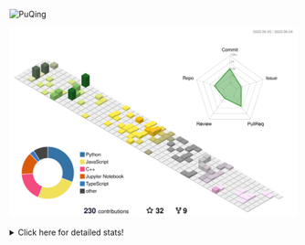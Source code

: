 ![PuQing](https://user-images.githubusercontent.com/27223114/171565019-9a56fae6-b08b-421f-99db-7e830da42371.png)

![](./profile-3d-contrib/profile-season-animate.svg)

<details>
<summary>Click here for detailed stats!</summary>

<!--START_SECTION:waka-->
![Lines of code](https://img.shields.io/badge/From%20Hello%20World%20I%27ve%20Written-693.3%20thousand%20lines%20of%20code-blue)

**🐱 My GitHub Data** 

> 📦 246.7 kB Used in GitHub's Storage 
 > 
> 🏆 78 Contributions in the Year 2023
 > 
> 🚫 Not Opted to Hire
 > 
> 📜 26 Public Repositories 
 > 
> 🔑 28 Private Repositories 
 > 
**I'm an Early 🐤** 

```text
🌞 Morning                227 commits         ████░░░░░░░░░░░░░░░░░░░░░   17.47 % 
🌆 Daytime                636 commits         ████████████░░░░░░░░░░░░░   48.96 % 
🌃 Evening                190 commits         ████░░░░░░░░░░░░░░░░░░░░░   14.63 % 
🌙 Night                  246 commits         █████░░░░░░░░░░░░░░░░░░░░   18.94 % 
```


📊 **This Week I Spent My Time On** 

```text
💬 Programming Languages: 
C++                      12 hrs 16 mins      ██████████████████░░░░░░░   73.34 % 
Python                   1 hr 24 mins        ██░░░░░░░░░░░░░░░░░░░░░░░   08.46 % 
C                        1 hr 12 mins        ██░░░░░░░░░░░░░░░░░░░░░░░   07.21 % 
AutoHotkey               51 mins             █░░░░░░░░░░░░░░░░░░░░░░░░   05.08 % 
Other                    15 mins             ░░░░░░░░░░░░░░░░░░░░░░░░░   01.59 % 

🔥 Editors: 
VS Code                  16 hrs 44 mins      █████████████████████████   100.00 % 

💻 Operating System: 
WSL                      14 hrs 57 mins      ██████████████████████░░░   89.33 % 
Windows                  1 hr 47 mins        ███░░░░░░░░░░░░░░░░░░░░░░   10.67 % 
```


<!--END_SECTION:waka-->
</details>
